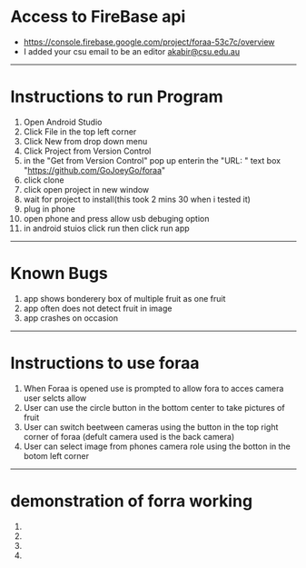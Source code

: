 # Access to FireBase api
- https://console.firebase.google.com/project/foraa-53c7c/overview
- I added your csu email to be an editor akabir@csu.edu.au
----
# Instructions to run Program
1. Open Android Studio
2. Click File in the top left corner
3. Click New from drop down menu
4. Click Project from Version Control
5. in the "Get from Version Control" pop up enterin the "URL: " text box "https://github.com/GoJoeyGo/foraa"
6. click clone
7. click open project in new window
8. wait for project to install(this took 2 mins 30 when i tested it)
9. plug in phone
10. open phone and press allow usb debuging option
11. in android stuios click run then click run app
-----
# Known Bugs
1. app shows bonderery box of multiple fruit as one fruit 
2. app often does not detect fruit in image 
3. app crashes on occasion 

----
# Instructions to use foraa
1. When Foraa is opened use is prompted to allow fora to acces camera  user selcts allow
2. User can use the circle button in the bottom center to take pictures of fruit
2. User can switch beetween cameras using the button in the top right corner of foraa (defult camera used is the back camera)
3. User can select image from phones camera role using the botton in the botom left corner

----
# demonstration of forra working
1. 
2. 
3. 
4. 
